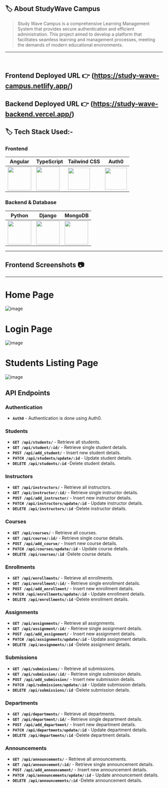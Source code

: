 ## 🏷️ About StudyWave Campus

> Study Wave Campus is a comprehensive Learning Management System that provides secure authentication and efficient administration. This project aimed to develop a platform that facilitates seamless learning and management processes, meeting the demands of modern educational environments.
---

<br/>

## **Frontend Deployed URL** 👉 (https://study-wave-campus.netlify.app/)

## **Backend Deployed URL** 👉 (https://study-wave-backend.vercel.app/)

## 🏷️ Tech Stack Used:-

### Frontend

| Angular                                                                                                                                                                                                                                                                                                                                                      | TypeScript                                                                                                                    | Tailwind CSS                                                                                                                  | Auth0                                                                                                                         |
| ------------------------------------------------------------------------------------------------------------------------------ | ------------------------------------------------------------------------------------------------------------------------------ | ------------------------------------------------------------------------------------------------------------------------------ | ------------------------------------------------------------------------------------------------------------------------------ |
| <img width="75px" src="https://cdn.freebiesupply.com/logos/large/2x/angular-icon-logo-png-transparent.png">  | <img width="75px" src="https://img.icons8.com/fluency/452/typescript--v2.png">  | <img width="70px" src="https://cdn.icon-icons.com/icons2/2107/PNG/512/file_type_tailwind_icon_130128.png"> | <img width="70px" src="https://cdn.icon-icons.com/icons2/2699/PNG/128/auth_logo_icon_169534.png"> |


### Backend & Database

| Python                                                                                                                                                                                                                                                                                                                                                      | Django                                                                                                                            | MongoDB                                                                                                                            |
| ------------------------------------------------------------------------------------------------------------------------------ | ------------------------------------------------------------------------------------------------------------------------------ | ------------------------------------------------------------------------------------------------------------------------------ |
| <img width="75px" src="https://th.bing.com/th/id/R.a81ec894994b107448ec84f07feb0b6f?rik=AGEVK6UyAjUuPQ&riu=http%3a%2f%2fclipart-library.com%2fimages_k%2fpython-logo-transparent%2fpython-logo-transparent-9.png&ehk=CDexlAZjyQXRqtsTUdrBS2HDF%2fTK%2fcsRifoPtWrK2Es%3d&risl=&pid=ImgRaw&r=0">  | <img width="75px" src="https://juststickers.in/wp-content/uploads/2019/07/django-shapecut.png"> | <img width="75px" src="https://img.icons8.com/external-tal-revivo-shadow-tal-revivo/256/external-mongodb-a-cross-platform-document-oriented-database-program-logo-shadow-tal-revivo.png"> |

---
## Frontend Screenshots 📷
---

# Home Page
![image](https://github.com/Ajay84sia/StudyWave_Campus/assets/98752820/181cade7-0f2e-431f-9da7-715c0ac6773c)

# Login Page
![image](https://github.com/Ajay84sia/StudyWave_Campus/assets/98752820/f77dc2ac-d747-48ea-9cbe-ea422733bfff)

# Students Listing Page
![image](https://github.com/Ajay84sia/StudyWave_Campus/assets/98752820/31e2f958-df25-4049-bd0e-b46d4cf56d0d)

## **API Endpoints**

### **Authentication**

- **`Auth0`** - Authentication is done using Auth0.

### **Students**

- **`GET /api/students/`** - Retrieve all students.
- **`GET /api/student/:id/`** - Retrieve single student details.
- **`POST /api/add_student/`** - Insert new student details.
- **`PATCH /api/students/update/:id`** - Update student details.
- **`DELETE /api/students/:id`** -Delete student details.

### **Instructors**

- **`GET /api/instructors/`** - Retrieve all instructors.
- **`GET /api/instructor/:id/`** - Retrieve single instructor details.
- **`POST /api/add_instructor/`** - Insert new instructor details.
- **`PATCH /api/instructors/update/:id`** - Update instructor details.
- **`DELETE /api/instructors/:id`** -Delete instructor details.

### **Courses**

- **`GET /api/courses/`** - Retrieve all courses.
- **`GET /api/course/:id/`** - Retrieve single course details.
- **`POST /api/add_course/`** - Insert new course details.
- **`PATCH /api/courses/update/:id`** - Update course details.
- **`DELETE /api/courses/:id`** -Delete course details.

### **Enrollments**

- **`GET /api/enrollments/`** - Retrieve all enrollments.
- **`GET /api/enrollment/:id/`** - Retrieve single enrollment details.
- **`POST /api/add_enrollment/`** - Insert new enrollment details.
- **`PATCH /api/enrollments/update/:id`** - Update enrollment details.
- **`DELETE /api/enrollments/:id`** -Delete enrollment details.

### **Assignments**

- **`GET /api/assignments/`** - Retrieve all assignments.
- **`GET /api/assignment/:id/`** - Retrieve single assignment details.
- **`POST /api/add_assignment/`** - Insert new assignment details.
- **`PATCH /api/assignments/update/:id`** - Update assignment details.
- **`DELETE /api/assignments/:id`** -Delete assignment details.

### **Submissions**

- **`GET /api/submissions/`** - Retrieve all submissions.
- **`GET /api/submission/:id/`** - Retrieve single submission details.
- **`POST /api/add_submission/`** - Insert new submission details.
- **`PATCH /api/submissions/update/:id`** - Update submission details.
- **`DELETE /api/submissions/:id`** -Delete submission details.

### **Departments**

- **`GET /api/departments/`** - Retrieve all departments.
- **`GET /api/department/:id/`** - Retrieve single department details.
- **`POST /api/add_department/`** - Insert new department details.
- **`PATCH /api/departments/update/:id`** - Update department details.
- **`DELETE /api/departments/:id`** -Delete department details.

### **Announcements**

- **`GET /api/announcements/`** - Retrieve all announcements.
- **`GET /api/announcement/:id/`** - Retrieve single announcement details.
- **`POST /api/add_announcement/`** - Insert new announcement details.
- **`PATCH /api/announcements/update/:id`** - Update announcement details.
- **`DELETE /api/announcements/:id`** -Delete announcement details.
